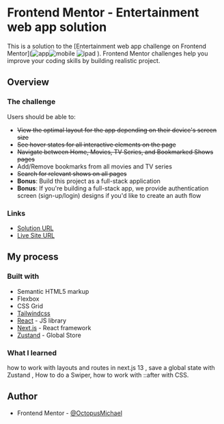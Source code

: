 # Frontend Mentor - Entertainment web app solution

This is a solution to the [Entertainment web app challenge on Frontend Mentor](![app](https://github.com/OctopusMichael/m-entertainment-web-app/assets/114978678/8e02fbb8-81e9-4933-a186-b821240abce1)![mobile](https://github.com/OctopusMichael/m-entertainment-web-app/assets/114978678/d1948a0c-4a78-48b1-8d5e-d9950c8425d4)
![ipad](https://github.com/OctopusMichael/m-entertainment-web-app/assets/114978678/82215b7d-75ae-4d65-bebe-22d7df744d29)
). Frontend Mentor challenges help you improve your coding skills by building realistic project.

## Overview

### The challenge

Users should be able to:

- ~~View the optimal layout for the app depending on their device's screen size~~
- ~~See hover states for all interactive elements on the page~~
- ~~Navigate between Home, Movies, TV Series, and Bookmarked Shows pages~~
- Add/Remove bookmarks from all movies and TV series
- ~~Search for relevant shows on all pages~~
- **Bonus**: Build this project as a full-stack application
- **Bonus**: If you're building a full-stack app, we provide authentication screen (sign-up/login) designs if you'd like to create an auth flow



### Links

- [Solution URL](https://github.com/OctopusMichael/m-entertainment-web-app)
- [Live Site URL](https://m-entertainment-web-app-suww-5mn4cr3h7-octopusmichael.vercel.app)

## My process

### Built with

- Semantic HTML5 markup
- Flexbox
- CSS Grid
- [Tailwindcss](https://tailwindcss.com)
- [React](https://reactjs.org/) - JS library
- [Next.js](https://nextjs.org/) - React framework
- [Zustand](https://zustand-demo.pmnd.rs) - Global Store

### What I learned

how to work with layouts and routes in next.js 13 , save a global state with Zustand , How to do a Swiper, how to work with ::after with CSS. 

## Author

- Frontend Mentor - [@OctopusMichael](https://www.frontendmentor.io/profile/OctopusMichael)
